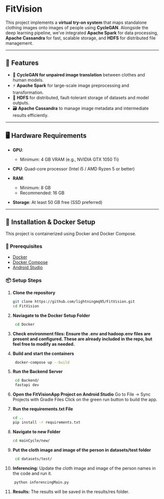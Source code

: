 # FitVision

This project implements a **virtual try-on system** that maps standalone clothing images onto images of people using **CycleGAN**. Alongside the deep learning pipeline, we’ve integrated **Apache Spark** for data processing, **Apache Cassandra** for fast, scalable storage, and **HDFS** for distributed file management.

---

## 🚀 Features

- 🔄 **CycleGAN for unpaired image translation** between clothes and human models.
- ⚡ **Apache Spark** for large-scale image preprocessing and transformation.
- 📁 **HDFS** for distributed, fault-tolerant storage of datasets and model outputs.
- 🗃️ **Apache Cassandra** to manage image metadata and intermediate results efficiently.

---

## 🖥️ Hardware Requirements

- **GPU**:

  - Minimum: 4 GB VRAM (e.g., NVIDIA GTX 1050 Ti)

- **CPU**: Quad-core processor (Intel i5 / AMD Ryzen 5 or better)

- **RAM**:

  - Minimum: 8 GB
  - Recommended: 16 GB

- **Storage**: At least 50 GB free (SSD preferred)

---

## 🐳 Installation & Docker Setup

This project is containerized using Docker and Docker Compose.

### 🔧 Prerequisites

- [Docker](https://desktop.docker.com/win/main/amd64/Docker%20Desktop%20Installer.exe?utm_source=docker&utm_medium=webreferral&utm_campaign=dd-smartbutton&utm_location=module)
- [Docker Compose](https://docs.docker.com/compose/)
- [Android Studio](https://redirector.gvt1.com/edgedl/android/studio/install/2024.3.1.14/android-studio-2024.3.1.14-windows.exe)

### 📦 Setup Steps

1. **Clone the repository**

   ```bash
   git clone https://github.com/lightningmq95/FitVision.git
   cd FitVision
   ```

2. **Naviagate to the Docker Setup Folder**

   ```bash
    cd Docker
   ```

3. **Check environment files: Ensure the .env and hadoop.env files are present and configured. These are already included in the repo, but feel free to modify as needed.**

4. **Build and start the containers**

   ```bash
    docker-compose up --build
   ```

5. **Run the Backend Server**

   ```bash
    cd Backend/
    fastapi dev
   ```

6. **Open the FitVisionApp Project on Android Studio**
   Go to File -> Sync Projects with Gradle Files
   Click on the green run button to build the app.

7. **Run the requirements.txt File**

   ```bash
   cd ..
   pip install -r requirements.txt
   ```

8. **Navigate to new Folder**

   ```bash
   cd mainCycle/new/
   ```

9. **Put the cloth image and image of the person in datasets/test folder**

   ```bash
    cd datasets/test/
   ```

10. **Inferencing:**
    Update the cloth image and image of the person names in the code and run it.

```bash
    python inferencingMain.py
```

11. **Results:**
    The results will be saved in the results/res folder.
